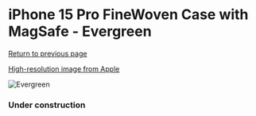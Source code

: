 # iPhone 15 Pro FineWoven Case with MagSafe - Evergreen

[Return to previous page](/iphone_15)

[High-resolution image from Apple](https://store.storeimages.cdn-apple.com/8756/as-images.apple.com/is/MT4U3?wid=4500&hei=4500&fmt=png)

<div style="width: 384px"><img src="/everyphone/MT4U3.png" alt="Evergreen"></div>

### Under construction

